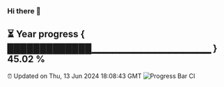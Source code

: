 ### Hi there 👋
⏳ Year progress { █████████████▁▁▁▁▁▁▁▁▁▁▁▁▁▁▁▁▁ } 45.02 %
---
⏰ Updated on Thu, 13 Jun 2024 18:08:43 GMT
![Progress Bar CI](https://github.com/Moyi321/Moyi321/workflows/Progress%20Bar%20CI/badge.svg)
